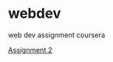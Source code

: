# webdev
web dev assignment coursera

<a href='https://shshrwt.github.io/webdev/assignment2/' >Assignment 2 </a>
